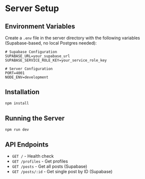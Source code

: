 # Server Setup

## Environment Variables

Create a `.env` file in the server directory with the following variables (Supabase-based, no local Postgres needed):

```env
# Supabase Configuration
SUPABASE_URL=your_supabase_url
SUPABASE_SERVICE_ROLE_KEY=your_service_role_key

# Server Configuration
PORT=4001
NODE_ENV=development
```

## Installation

```bash
npm install
```

## Running the Server

```bash
npm run dev
```

## API Endpoints

- `GET /` - Health check
- `GET /profiles` - Get profiles
- `GET /posts` - Get all posts (Supabase)
- `GET /posts/:id` - Get single post by ID (Supabase)
